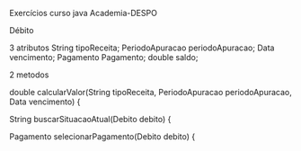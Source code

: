 Exercícios curso java Academia-DESPO

Débito 

3 atributos 
String tipoReceita;
PeriodoApuracao periodoApuracao; 
Data vencimento;
Pagamento Pagamento;
double saldo;

2 metodos

double calcularValor(String tipoReceita, PeriodoApuracao periodoApuracao, Data vencimento) {

String buscarSituacaoAtual(Debito debito) {

Pagamento selecionarPagamento(Debito debito) {